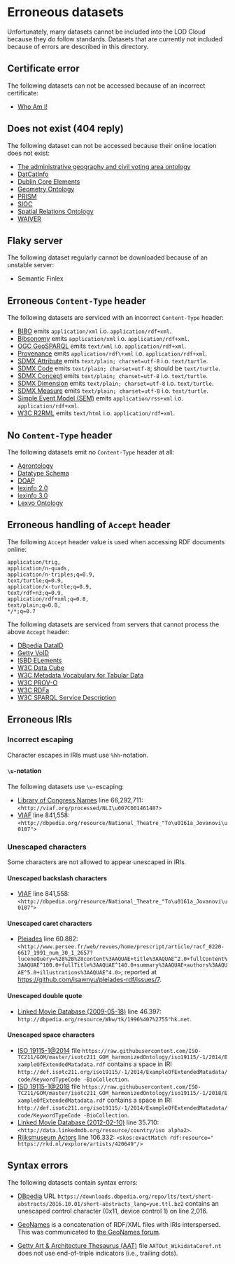 # Erroneous datasets

Unfortunately, many datasets cannot be included into the LOD Cloud
because they do follow standards.  Datasets that are currently not
included because of errors are described in this directory.

## Certificate error

The following datasets can not be accessed because of an incorrect
certificate:

  - [Who Am I!](wai@2010-11-08.json)

## Does not exist (404 reply)

The following dataset can not be accessed because their online
location does not exist:

  - [The administrative geography and civil voting area ontology](admingeo.json)
  - [DatCatInfo](datcat.json)
  - [Dublin Core Elements](dce.json)
  - [Geometry Ontology](os_geo.json)
  - [PRISM](prism@2.1.json)
  - [SIOC](sioc@1.36.json)
  - [Spatial Relations Ontology](sro.json)
  - [WAIVER](wv.json)

## Flaky server

The following dataset regularly cannot be downloaded because of an
unstable server:

  - Semantic Finlex

## Erroneous `Content-Type` header

The following datasets are serviced with an incorrect `Content-Type`
header:

  - [BIBO](bibo.json) emits `application/xml`
    i.o. `application/rdf+xml`.
  - [Bibsonomy](bibsonomy.json) emits `application/xml`
    i.o. `application/rdf+xml`.
  - [OGC GeoSPARQL](geo.json) emits `text/xml` i.o.
    `application/rdf+xml`.
  - [Provenance](provenance.json) emits `application/rdf\+xml` i.o.
    `application/rdf+xml`.
  - [SDMX Attribute](sdmx-attribute.json) emits `text/plain;
    charset=utf-8` i.o. `text/turtle`.
  - [SDMX Code](sdmx-code.json) emits `text/plain; charset=utf-8`;
    should be `text/turtle`.
  - [SDMX Concept](sdmx-concept.json) emits `text/plain;
    charset=utf-8` i.o. `text/turtle`.
  - [SDMX Dimension](sdmx-dimension.json) emits `text/plain;
    charset=utf-8` i.o. `text/turtle`.
  - [SDMX Measure](sdmx-measure.json) emits `text/plain;
    charset=utf-8` i.o. `text/turtle`.
  - [Simple Event Model (SEM)](sem.json) emits `application/rss+xml`
    i.o. `application/rdf+xml`.
  - [W3C R2RML](rr.json) emits `text/html` i.o. `application/rdf+xml`.

## No `Content-Type` header

The following datasets emit no `Content-Type` header at all:

  - [Agrontology](agrontology.json)
  - [Datatype Schema](dtype.json)
  - [DOAP](doap.json)
  - [lexinfo 2.0](lexinfo@2.0.json)
  - [lexinfo 3.0](lexinfo@3.0.json)
  - [Lexvo Ontology](lvont.json)

## Erroneous handling of `Accept` header

The following `Accept` header value is used when accessing RDF
documents online:

```
application/trig,
application/n-quads,
application/n-triples;q=0.9,
text/turtle;q=0.9,
application/x-turtle;q=0.9,
text/rdf+n3;q=0.9,
application/rdf+xml;q=0.8,
text/plain;q=0.8,
*/*;q=0.7
```

The following datasets are serviced from servers that cannot process
the above `Accept` header:

  - [DBpedia DataID](dataid.json)
  - [Getty VoID](getty-void.json)
  - [ISBD ELements](isbd.json)
  - [W3C Data Cube](qb@0.2.json)
  - [W3C Metadata Vocabulary for Tabular Data](csvw.json)
  - [W3C PROV-O](prov.json)
  - [W3C RDFa](rdfa@2013-03-11.json)
  - [W3C SPARQL Service Description](sd@1.1.json)

## Erroneous IRIs

### Incorrect escaping

Character escapes in IRIs must use `%hh`-notation.

#### `\u`-notation

The following datasets use `\u`-escaping:

  - [Library of Congress Names](loc-names.json) line 66,292,711:
    `<http://viaf.org/processed/NLI\u007C001461487>`
  - [VIAF](viaf.json) line 841,558:
    `<http://dbpedia.org/resource/National_Theatre_"To\u0161a_Jovanovi\u0107">`

### Unescaped characters

Some characters are not allowed to appear unescaped in IRIs.

#### Unescaped backslash characters

  - [VIAF](viaf.json) line 841,558:
    `<http://dbpedia.org/resource/National_Theatre_"To\u0161a_Jovanovi\u0107">`

#### Unescaped caret characters

  - [Pleiades](pleiades.json) line 60.882:
    `<http://www.persee.fr/web/revues/home/prescript/article/racf_0220-6617_1991_num_30_1_2657?luceneQuery=%28%2B%28content%3AAQUAE+title%3AAQUAE^2.0+fullContent%3AAQUAE^100.0+fullTitle%3AAQUAE^140.0+summary%3AAQUAE+authors%3AAQUAE^5.0+illustrations%3AAQUAE^4.0>`;
    reported at <https://github.com/isawnyu/pleiades-rdf/issues/7>.

#### Unescaped double quote

  - [Linked Movie Database (2009-05-18)](linkedmdb@2009-05-18.json)
    line 46.397:
    `http://dbpedia.org/resource/Wkw/tk/1996%407%2755"hk.net`.

#### Unescaped space characters

  - [ISO 19115-1@2014](iso_19115-1@2014.json) file
    `https://raw.githubusercontent.com/ISO-TC211/GOM/master/isotc211_GOM_harmonizedOntology/iso19115/-1/2014/ExampleOfExtendedMatadata.rdf`
    contains a space in IRI
    `http://def.isotc211.org/iso19115/-1/2014/ExampleOfExtendedMatadata/code/KeywordTypeCode
    -BioCollection`.
  - [ISO 19115-1@2018](iso_19115-1@2018.json) file
    `https://raw.githubusercontent.com/ISO-TC211/GOM/master/isotc211_GOM_harmonizedOntology/iso19115/-1/2018/ExampleOfExtendedMatadata.rdf`
    contains a space in IRI
    `http://def.isotc211.org/iso19115/-1/2014/ExampleOfExtendedMatadata/code/KeywordTypeCode
    -BioCollection`.
  - [Linked Movie Database (2012-02-10)](linkedmdb@2012-02-10.json)
    line 35.710: `<http://data.linkedmdb.org/resource/country/iso
    alpha2>`.
  - [Rijksmuseum Actors](actors.json) line 106.332: `<skos:exactMatch
    rdf:resource=" https://rkd.nl/explore/artists/420649"/>`

## Syntax errors

The following datasets contain syntax errors:

  - [DBpedia](dbpedia@2019-08-30.json) URL
    `https://downloads.dbpedia.org/repo/lts/text/short-abstracts/2016.10.01/short-abstracts_lang=yue.ttl.bz2`
    contains an unescaped control character (0x11, device control 1)
    on line 2,016.

  - [GeoNames](gn.json) is a concatenation of RDF/XML files with IRIs
    interspersed.  This was communicated to [the GeoNames
    forum](http://forum.geonames.org/gforum/posts/list/36258.page).

  - [Getty Art & Architecture Thesaurus (AAT)](aat.json) file
    `AATOut_WikidataCoref.nt` does not use end-of-triple indicators
    (i.e., trailing dots).
